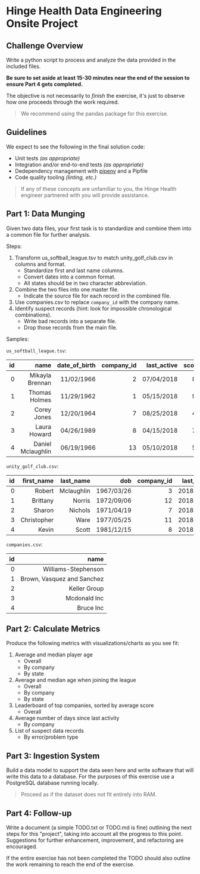 # Hinge Health Data Engineering Onsite Project

## Challenge Overview

Write a python script to process and analyze the data provided in the included files.

**Be sure to set aside at least 15-30 minutes near the end of the session to ensure Part 4 gets completed.**

The objective is not necessarily to _finish_ the exercise, it's just to observe how one proceeds through the work required.

> We recommend using the pandas package for this exercise.

## Guidelines

We expect to see the following in the final solution code:

- Unit tests _(as appropriate)_
- Integration and/or end-to-end tests _(as appropriate)_
- Dedependency management with [pipenv](https://pipenv.readthedocs.io/en/latest/) and a Pipfile
- Code quality tooling _(linting, etc.)_

> If any of these concepts are unfamiliar to you, the Hinge Health engineer partnered with you will provide assistance.

## Part 1: Data Munging

Given two data files, your first task is to standardize and combine them into a common file for further analysis.

Steps:
1. Transform us_softball_league.tsv to match unity_golf_club.csv in columns and format.
    - Standardize first and last name columns.
    - Convert dates into a common format.
    - All states should be in two character abbreviation.
2. Combine the two files into one master file.
    - Indicate the source file for each record in the combined file.
3. Use companies.csv to replace `company_id` with the company name.
4. Identify suspect records (hint: look for impossible chronological combinations).
    - Write bad records into a separate file.
    - Drop those records from the main file.

Samples:

`us_softball_league.tsv`:

| id |              name | date_of_birth | company_id | last_active | score | joined_league |     us_state |
|---:|------------------:|--------------:|-----------:|------------:|------:|--------------:|-------------:|
|  0 |   Mikayla Brennan |    11/02/1966 |          2 |  07/04/2018 |    84 |          1989 |     Illinois |
|  1 |     Thomas Holmes |    11/29/1962 |          1 |  05/15/2018 |    92 |          1972 |    Wisconsin |
|  2 |       Corey Jones |    12/20/1964 |          7 |  08/25/2018 |    47 |          2007 |   New Mexico |
|  3 |      Laura Howard |    04/26/1989 |          8 |  04/15/2018 |    76 |          1976 |   New Jersey |
|  4 | Daniel Mclaughlin |    06/19/1966 |         13 |  05/10/2018 |    56 |          1986 | Rhode Island |

`unity_golf_club.csv`:

| id |  first_name |  last_name |        dob | company_id | last_active | score | member_since | state |
|---:|------------:|-----------:|-----------:|-----------:|------------:|------:|-------------:|------:|
|  0 |      Robert | Mclaughlin | 1967/03/26 |          3 |  2018/08/25 |    57 |         2013 |    OR |
|  1 |    Brittany |     Norris | 1972/09/06 |         12 |  2018/03/29 |    73 |         1986 |    MD |
|  2 |      Sharon |    Nichols | 1971/04/19 |          7 |  2018/04/11 |    92 |         1985 |    WY |
|  3 | Christopher |       Ware | 1977/05/25 |         11 |  2018/07/20 |    74 |         2003 |    PA |
|  4 |       Kevin |      Scott | 1981/12/15 |          8 |  2018/11/20 |    42 |         1994 |    MN |

`companies.csv`:

| id |                       name |
|---:|---------------------------:|
|  0 |        Williams-Stephenson |
|  1 | Brown, Vasquez and Sanchez |
|  2 |               Keller Group |
|  3 |               Mcdonald Inc |
|  4 |                  Bruce Inc |

## Part 2: Calculate Metrics

Produce the following metrics with visualizations/charts as you see fit:

1. Average and median player age
    - Overall
    - By company
    - By state
2. Average and median age when joining the league  
    - Overall
    - By company
    - By state
3. Leaderboard of top companies, sorted by average score
    - Overall 
4. Average number of days since last activity
    - By company
5. List of suspect data records
    - By error/problem type


## Part 3: Ingestion System

Build a data model to support the data seen here and write software that will write this data to a database. For the purposes of this exercise use a PostgreSQL database running locally.

> Proceed as if the dataset does not fit entirely into RAM.

## Part 4: Follow-up

Write a document (a simple TODO.txt or TODO.md is fine) outlining the next steps for this "project", taking into account all the progress to this point. Suggestions for further enhancement, improvement, and refactoring are encouraged.

If the entire exercise has not been completed the TODO should also outline the work remaining to reach the end of the exercise.

